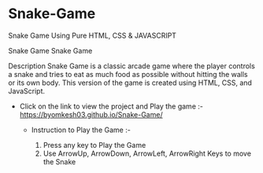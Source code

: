 # Snake-Game
Snake Game  Using Pure HTML, CSS &amp; JAVASCRIPT






Snake Game
Snake Game

Description
Snake Game is a classic arcade game where the player controls a snake and tries to eat as much food as possible without hitting the walls or its own body. This version of the game is created using HTML, CSS, and JavaScript.









* Click on the link to view the project and Play the game :- https://byomkesh03.github.io/Snake-Game/


    
    
    * Instruction to Play the Game :- 
    
         1. Press any key to Play the Game 
         2. Use ArrowUp, ArrowDown, ArrowLeft, ArrowRight Keys to move the Snake 
